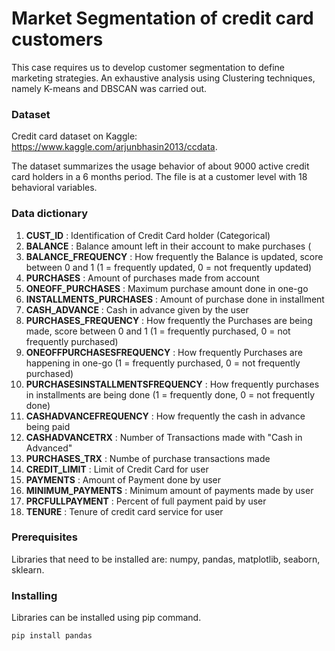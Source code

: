 # Market Segmentation of credit card customers
This case requires us to develop customer segmentation to define marketing strategies. An exhaustive analysis using Clustering techniques, namely K-means and DBSCAN was carried out.

### Dataset
Credit card dataset on Kaggle: https://www.kaggle.com/arjunbhasin2013/ccdata.

The dataset summarizes the usage behavior of about 9000 active credit card holders in a 6 months period. The file is at a customer level with 18 behavioral variables.

### Data dictionary
1.  **CUST_ID** : Identification of Credit Card holder (Categorical)
2.  **BALANCE** : Balance amount left in their account to make purchases (
3.  **BALANCE_FREQUENCY** : How frequently the Balance is updated, score between 0 and 1 (1 = frequently updated, 0 = not frequently updated)
4.  **PURCHASES** : Amount of purchases made from account
5.  **ONEOFF_PURCHASES** : Maximum purchase amount done in one-go
6.  **INSTALLMENTS_PURCHASES** : Amount of purchase done in installment
7.  **CASH_ADVANCE** : Cash in advance given by the user
8.  **PURCHASES_FREQUENCY** : How frequently the Purchases are being made, score between 0 and 1 (1 = frequently purchased, 0 = not frequently purchased)
9.  **ONEOFFPURCHASESFREQUENCY** : How frequently Purchases are happening in one-go (1 = frequently purchased, 0 = not frequently purchased)
10. **PURCHASESINSTALLMENTSFREQUENCY** : How frequently purchases in installments are being done (1 = frequently done, 0 = not frequently done)
11. **CASHADVANCEFREQUENCY** : How frequently the cash in advance being paid
12. **CASHADVANCETRX** : Number of Transactions made with "Cash in Advanced"
13. **PURCHASES_TRX** : Numbe of purchase transactions made
14. **CREDIT_LIMIT** : Limit of Credit Card for user
15. **PAYMENTS** : Amount of Payment done by user
16. **MINIMUM_PAYMENTS** : Minimum amount of payments made by user
17. **PRCFULLPAYMENT** : Percent of full payment paid by user
18. **TENURE** : Tenure of credit card service for user
 
### Prerequisites
Libraries that need to be installed are: numpy, pandas, matplotlib, seaborn, sklearn.

### Installing
Libraries can be installed using pip command.
```
pip install pandas
```

